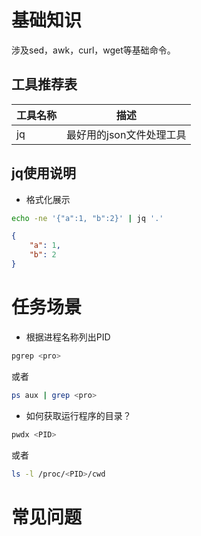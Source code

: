 # 基础知识
涉及sed，awk，curl，wget等基础命令。

## 工具推荐表
| 工具名称      | 描述 |
| ----------- | ------------------    |
| jq          | 最好用的json文件处理工具  |

## jq使用说明
* 格式化展示
```bash
echo -ne '{"a":1, "b":2}' | jq '.'
```
```json
{
    "a": 1,
    "b": 2
}
```
 

# 任务场景
* 根据进程名称列出PID
```bash
pgrep <pro>
```
或者
```bash
ps aux | grep <pro>
```

* 如何获取运行程序的目录？
```bash
pwdx <PID>
```
或者
```bash
ls -l /proc/<PID>/cwd
```


# 常见问题